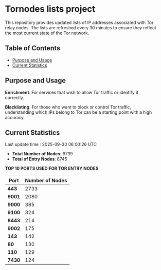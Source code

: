 # Tornodes lists project

This repository provides updated lists of IP addresses associated with Tor relay nodes. The lists are refreshed every 30 minutes to ensure they reflect the most current state of the Tor network.

## Table of Contents

- [Purpose and Usage](#purpose-and-usage)
- [Current Statistics](#current-statistics)


## Purpose and Usage

**Enrichment**: For services that wish to allow Tor traffic or identify it correctly.

**Blacklisting**: For those who want to block or control Tor traffic, understanding which IPs belong to Tor can be a starting point with a high accuracy.

## Current Statistics

Last update time : 2025-09-30 06:00:26 UTC

- **Total Number of Nodes**: 9739
- **Total of Entry Nodes**: 8745

**TOP 10 PORTS USED FOR TOR ENTRY NODES**

| **Port** | **Number of Nodes** |
|------|-----------------|
| **443**   | 2733  |
| **9001**   | 2080  |
| **9000**   | 385  |
| **9100**   | 324  |
| **8443**   | 214  |
| **9002**   | 175  |
| **143**   | 142  |
| **80**   | 130  |
| **110**   | 129  |
| **7430**   | 124  |


